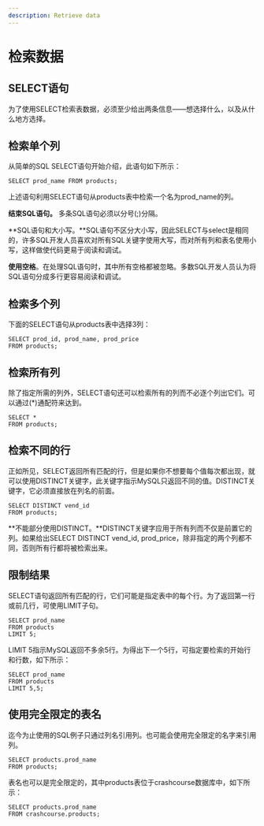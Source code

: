 ```yaml
---
description: Retrieve data
---
```


# 检索数据

## SELECT语句

为了使用SELECT检索表数据，必须至少给出两条信息——想选择什么，以及从什么地方选择。

## 检索单个列

从简单的SQL SELECT语句开始介绍，此语句如下所示：

```text
SELECT prod_name FROM products;
```

上述语句利用SELECT语句从products表中检索一个名为prod\_name的列。

**结束SQL语句。** 多条SQL语句必须以分号\(;\)分隔。

**SQL语句和大小写。**SQL语句不区分大小写，因此SELECT与select是相同的，许多SQL开发人员喜欢对所有SQL关键字使用大写，而对所有列和表名使用小写，这样做使代码更易于阅读和调试。

**使用空格**。在处理SQL语句时，其中所有空格都被忽略。多数SQL开发人员认为将SQL语句分成多行更容易阅读和调试。

## 检索多个列

下面的SELECT语句从products表中选择3列：

```text
SELECT prod_id, prod_name, prod_price
FROM products;
```

## 检索所有列

除了指定所需的列外，SELECT语句还可以检索所有的列而不必逐个列出它们。可以通过\(\*\)通配符来达到。

```text
SELECT * 
FROM products;
```

## 检索不同的行

正如所见，SELECT返回所有匹配的行，但是如果你不想要每个值每次都出现，就可以使用DISTINCT关键字，此关键字指示MySQL只返回不同的值。DISTINCT关键字，它必须直接放在列名的前面。

```text
SELECT DISTINCT vend_id
FROM products;
```

**不能部分使用DISTINCT。**DISTINCT关键字应用于所有列而不仅是前置它的列。如果给出SELECT DISTINCT vend\_id, prod\_price，除非指定的两个列都不同，否则所有行都将被检索出来。

## 限制结果

SELECT语句返回所有匹配的行，它们可能是指定表中的每个行。为了返回第一行或前几行，可使用LIMIT子句。

```text
SELECT prod_name
FROM products
LIMIT 5;
```

LIMIT 5指示MySQL返回不多余5行。为得出下一个5行，可指定要检索的开始行和行数，如下所示：

```text
SELECT prod_name
FROM products
LIMIT 5,5;
```

## 使用完全限定的表名

迄今为止使用的SQL例子只通过列名引用列。也可能会使用完全限定的名字来引用列。

```text
SELECT products.prod_name
FROM products;
```

表名也可以是完全限定的，其中products表位于crashcourse数据库中，如下所示：

```text
SELECT products.prod_name
FROM crashcourse.products;
```

